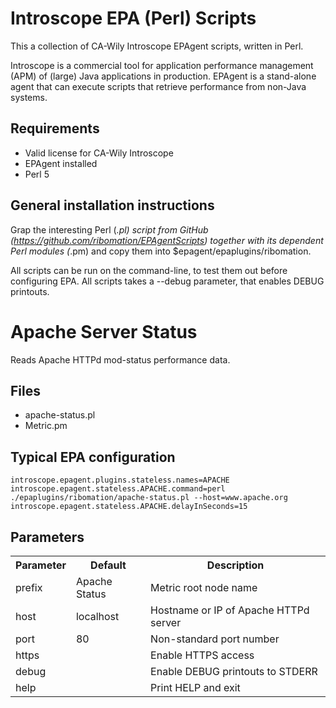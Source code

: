 Introscope EPA (Perl) Scripts
=============================

This a collection of CA-Wily Introscope EPAgent scripts, written in Perl.

Introscope is a commercial tool for application performance management 
(APM) of (large) Java applications in production. EPAgent is a stand-alone
agent that can execute scripts that retrieve performance from non-Java systems.

Requirements
------------

* Valid license for CA-Wily Introscope
* EPAgent installed
* Perl 5

General installation instructions
---------------------------------

Grap the interesting Perl (*.pl) script from GitHub (https://github.com/ribomation/EPAgentScripts)
together with its dependent Perl modules (*.pm) and copy them into $epagent/epaplugins/ribomation.

All scripts can be run on the command-line, to test them out before configuring EPA. All scripts
takes a --debug parameter, that enables DEBUG printouts.


Apache Server Status
====================

Reads Apache HTTPd mod-status performance data.

Files
-----

* apache-status.pl
* Metric.pm

Typical EPA configuration
-------------------------

	introscope.epagent.plugins.stateless.names=APACHE
	introscope.epagent.stateless.APACHE.command=perl ./epaplugins/ribomation/apache-status.pl --host=www.apache.org 
	introscope.epagent.stateless.APACHE.delayInSeconds=15

Parameters
----------

<table>
	<tr> <th>Parameter</th> <th>Default</th> <th>Description</th> </tr>
	<tr> <td>prefix</td> <td>Apache Status</td> <td>Metric root node name</td> </tr>
	<tr> <td>host</td>   <td>localhost</td>     <td>Hostname or IP of Apache HTTPd server</td> </tr>
	<tr> <td>port</td>   <td>80</td>            <td>Non-standard port number</td> </tr>
	<tr> <td>https</td>  <td></td>              <td>Enable HTTPS access</td> </tr>
	<tr> <td>debug</td>  <td></td>              <td>Enable DEBUG printouts to STDERR</td> </tr>
	<tr> <td>help</td>   <td></td>              <td>Print HELP and exit</td> </tr>
</table>

